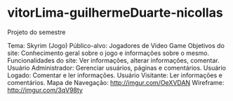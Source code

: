 # vitorLima-guilhermeDuarte-nicollas

Projeto do semestre

Tema: Skyrim (Jogo)
Público-alvo: Jogadores de Video Game
Objetivos do site: Conhecimento geral sobre o jogo e informações sobre o mesmo.
Funcionalidades do site: Ver informações, alterar informações, comentar.
Usuário Administrador: Gerenciar usuários, páginas e comentários.
Usuário Logado: Comentar e ler informações.
Usuário Visitante: Ler informações e comentários.
Mapa de Navegação: http://imgur.com/OeXVDAN
Wireframe: http://imgur.com/3qV98ty

